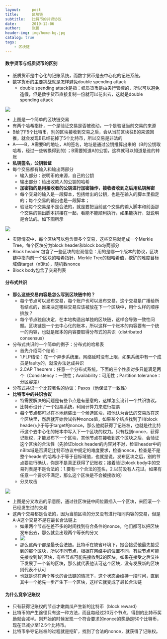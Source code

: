 ```yaml
---
layout:     post 
title:      区块链
subtitle:   比特币的共识协议
date:       2019-12-06
author:     张鹏
header-img: img/home-bg.jpg
catalog: true   
tags:                         
    - 区块链
---
```


#### 数字货币与纸质货币的区别

- 纸质货币是中心化的记账系统，而数字货币是去中心化的记账系统。
- 数字货币的主要挑战就是怎样避免double spending attack
   - double spending attack是指：纸质货币是由央行管控的，所以可以避免造假，但是数字货币直接复制一份就可以花出去，这就是double spending attack

![](https://vi1.xiu123.cn/live/2019/12/06/11/1003v1575602272040949370.jpg)

- 上图是一个简单的区块链交易
- 有两个哈希指针，一个是验证交易是否被改动，一个是验证当前交易的来源
- B给了F5个比特币，别的区块接收到交易之后，会从当前区块往B的来源回推，就会发现B已经花掉了5个比特币，所以交易是非法的
- A——B，A需要B的地址，A的签名，地址是通过公钥推算出来的（B的公钥取哈希，经过一些转换得到的）；B需要知道A的公钥，这样就可以知道是谁的转账
- **私钥签名，公钥验证**
- 每个交易都有输入和输出两部分
   - 输入部分：说明币的来源，自己的公钥
   - 输出部分：给出收款人的公钥的哈希
   - **加密指的是用接收者的公钥进行加密操作，接收者收到之后用私钥解密**
   - 每个交易的输入是一段脚本，包括给出的公钥，也是在输入的脚本里指定的；每个交易的输出也是一段脚本；
   - 验证每个交易是不是合法的，就是要把当前这个交易的输入脚本和前面那个交易的输出脚本拼接在一起，看能不能顺利执行，如果能执行，就说明是合法的。如下图所示

![](https://vi3.xiu123.cn/live/2019/12/06/11/1003v1575602882863679606.jpg)

- 实际情况中，每个区块可以包含很多个交易，这些交易就组成一个Merkle Tree，每个区块分为block header和block body两部分
- Block header 包含了一些区块的宏观信息：用的是哪一个版本的协议，区块链中指向前一个区块的哈希指针，Merkle Tree的根哈希值，挖矿的难度目标域值target（nBits），随机数nonce
- Block body包含了交易列表

#### 分布式共识
- **那么这些交易内容是怎么写到区块链中的？**
   - 每个节点可以发布交易，每个账户也可以发布交易，这个交易是广播给所有结点的，谁来决定哪些交易应该被放在下一个区块中，用什么样的顺序排放？
   - 每个节点独自决定，在本地构造出单独的区块链，这样会导致一致性问题。区块链是一个去中心化的账本，所以这样一个账本的内容要有一个统一的内容，也就是账本的内容要取得分布式的共识（distribated consensus）
- 分布式共识的一个简单的例子：分布式的哈希表
   - 首先介绍两个结论：
   - 1.FLP结论：在一个异步系统里，网络延时没有上限，如果系统中有一个成员是faulty的，就没办法达成共识
   - 2.CAP Theorem：任意一个分布式系统，下面的三个性质对多只能满足两个（Consistency：一致性；Availability：可用性；Partition tolerance：分区容差）
- 分布式共识一个比较著名的协议：Paxos（他保证了一致性）
- **比特币中的共识协议**
   - 特需要解决的问题是有些节点是有恶意的，这样怎么设计一个共识协议。
   - 比特币设计了一个投票系统，利用计算力来进行投票
   - 每个节点都可以在本地组装出一个候选区块，把他认为合法的交易放在这个区块里，然后就开始尝试各种nonce值，如果某个结点找到了H(block header)小于等于target的nonce，那么他就获得了记账权，也就是往比特币这个去中心化的帐本中写入下一个区块的权力。只有找到nonce，获得记账权，才能发布下一个区块，其他节点在接收到这个区块之后，会验证这个区块的合法性（先验证block header的内容对不对，检查header中的nBits域是否满足比特币协议中规定的难度要求，检查nonce，检查是不是整个header的哈希小于等于目标域值，也就是说，发布区块之后，别的节点要进行确认，你是不是真正获得了记账权；接着验证block body中的交易列表是不是合法的：1.要有一个合法的签名，2.以前没有人花过。如果有任意一个要求不满足，那么这个区块是不会被接收的）
   - 分叉攻击

![](https://vi2.xiu123.cn/live/2019/12/06/11/1003v1575604327752272232.jpg)

- 上图是分叉攻击的示意图，通过往区块链中间位置插入一个区块，来回滚一个已经发生过的交易
- 这两个交易都是合法的，因为当前区块的分叉没有进行相同内容的交易，但是A-A这个交易不是在最长合法链上
   - 如果两个节点在差不多的时间找到符合条件的nonce，他们都可以把区块发布出去，那么就会出现两个等长的分叉
   - ![](https://vi1.xiu123.cn/live/2019/12/06/11/1003v1575604542905086450.jpg)
   - 那么这两个都是最长合法链。比特币在缺省环境下，她会接受他最先接受到的那个区块，所以不同节点，根据在网络中的位置不同，有些节点可能先接收到1的区块，有些节点可能先接收到2的区块，如果在接受之后又往下发展了一个新的区块，那么就代表他认可这个区块，没有发展新的区块则代表不认可
   - 也就是说在两个等长的合法链的情况下，这个状态会维持一段时间，直到其中一个抢先一步产生下一个区块，这样它就变成了最长合法链

#### 为什么竞争记账权

- 只有获得记账权的节点才嫩南瓜产生新的比特币（block reward）
- 比特币的产生途径只有这一种方法，而且每经过20万个节点，得到的比特币奖励就会减半。刚开始的时候发现一个符合要求的nonce的奖励是50个比特币，现在已减少至12.5个比特币。
- 比特币争夺记账权的过程就是挖矿，找到了合法的nonce，就获得了记账权。